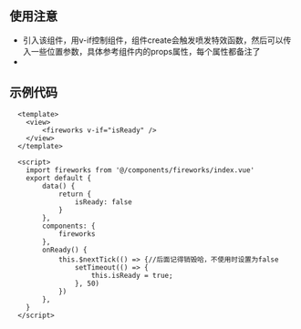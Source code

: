 ## 使用注意
- 引入该组件，用v-if控制组件，组件create会触发喷发特效函数，然后可以传入一些位置参数，具体参考组件内的props属性，每个属性都备注了
- 
## 示例代码
```
  <template>
  	<view>
  		<fireworks v-if="isReady" />
  	</view>
  </template>
  
  <script>
  	import fireworks from '@/components/fireworks/index.vue'
  	export default {
		data() {
			return {
				isReady: false
			}
		},
  		components: {
  			fireworks
  		},
		onReady() {
			this.$nextTick(() => {//后面记得销毁哈，不使用时设置为false
				setTimeout(() => {
					this.isReady = true;
				}, 50)
			})
		},
  	}
  </script>
```